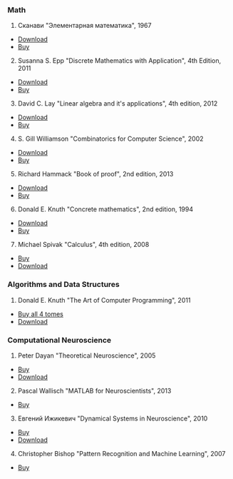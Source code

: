 ### Math
1. Сканави "Элементарная математика", 1967
  * [Download](http://www.enu.kz/repository/repository2014/elementarnaya-matematika.pdf)
  * [Buy](http://www.ozon.ru/context/detail/id/8669872/)
2. Susanna S. Epp "Discrete Mathematics with Application", 4th Edition, 2011
  * [Download](http://fit.ac.ir/fa/download/ebooksclub.org__Discrete_Mathematics_with_Applications.pdf)
  * [Buy](https://www.amazon.com/Discrete-Mathematics-Applications-Susanna-Epp/dp/0495391328/ref=mt_hardcover?_encoding=UTF8&me=)
3. David C. Lay "Linear algebra and it's applications", 4th edition, 2012
  * [Download](http://whitemyth.com/sites/default/files/downloads/UniDocs/Linear%20Algebra%20and%20Its%20Applications%204E%20(Lay).pdf)
  * [Buy](https://www.amazon.com/Linear-Algebra-Its-Applications-5th/dp/032198238X/ref=pd_bxgy_14_img_2?ie=UTF8&psc=1&refRID=9MJ09Y6NWSC7MR72K2EC)
4. S. Gill Williamson "Combinatorics for Computer Science", 2002
  * [Download](http://cseweb.ucsd.edu/~gill/AlgCombSite/Resources/CCS_BOOK12_09.pdf)
  * [Buy](https://www.amazon.com/Combinatorics-Computer-Science-Dover-Mathematics/dp/0486420760)
5. Richard Hammack "Book of proof", 2nd edition, 2013
  * [Download](http://www.people.vcu.edu/~rhammack/BookOfProof/BookOfProof.pdf)
  * [Buy](http://www.ozon.ru/context/detail/id/28011297/)
6. Donald E. Knuth "Concrete mathematics", 2nd edition, 1994
  * [Download](https://notendur.hi.is/pgg/(ebook-pdf)%20-%20Mathematics%20-%20Concrete%20Mathematics.pdf)
  * [Buy](https://www.amazon.com/Concrete-Mathematics-Foundation-Computer-Science/dp/0201558025/ref=sr_1_1?s=books&ie=UTF8&qid=1473862360&sr=1-1&keywords=concrete+mathematics)
7. Michael Spivak "Calculus", 4th edition, 2008
  * [Buy](https://www.amazon.com/Calculus-4th-Michael-Spivak/dp/0914098918)
  * [Download](http://computo.fismat.umich.mx/~fhernandez/Cursos/Calculo2015/spivak.pdf)

### Algorithms and Data Structures
1. Donald E. Knuth "The Art of Computer Programming", 2011
  * [Buy all 4 tomes](https://www.amazon.com/Computer-Programming-Volumes-1-4A-Boxed/dp/0321751043/ref=sr_1_1?s=books&ie=UTF8&qid=1473862639&sr=1-1&keywords=the+art+of+computer+programming1)
  * [Download](http://www.projectetal.com/forums/index.php?threads/the-art-of-computer-programming-vols-1-3-by-donald-knuth.8415/)

### Computational Neuroscience
1. Peter Dayan "Theoretical Neuroscience", 2005
  * [Buy](https://www.amazon.com/Theoretical-Neuroscience-Computational-Mathematical-Modeling/dp/0262541858/ref=sr_1_1?s=books&ie=UTF8&qid=1473863346&sr=1-1&keywords=Theoretical+Neuroscience)
  * [Download](http://cns-classes.bu.edu/cn510/Papers/Theoretical%20Neuroscience%20Computational%20and%20Mathematical%20Modeling%20of%20Neural%20Systems%20-%20%20Peter%20Dayan,%20L.%20F.%20Abbott.pdf)
2. Pascal Wallisch "MATLAB for Neuroscientists", 2013
  * [Buy](https://www.amazon.com/MATLAB-Neuroscientists-Second-Introduction-Scientific/dp/0123838363/ref=sr_1_1?ie=UTF8&qid=1473863749&sr=8-1&keywords=MATLAB+for+Neuroscientists)
3. Евгений Ижикевич "Dynamical Systems in Neuroscience", 2010
  * [Buy](https://www.amazon.com/Dynamical-Systems-Neuroscience-Excitability-Computational/dp/0262514206/ref=pd_bxgy_14_img_2?ie=UTF8&psc=1&refRID=77YEGP4P6SN4WQ2NZGW7)
  * [Download](http://www.izhikevich.org/publications/dsn.pdf)
4. Christopher Bishop "Pattern Recognition and Machine Learning", 2007
  * [Buy](https://www.amazon.com/Pattern-Recognition-Learning-Information-Statistics/dp/0387310738)

